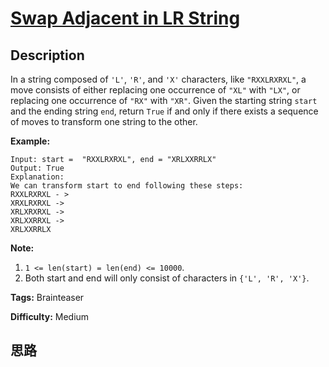 # [Swap Adjacent in LR String][title]

## Description

In a string composed of `'L'`, `'R'`, and `'X'` characters, like
`"RXXLRXRXL"`, a move consists of either replacing one occurrence of `"XL"`
with `"LX"`, or replacing one occurrence of `"RX"` with `"XR"`. Given the
starting string `start` and the ending string `end`, return `True` if and only
if there exists a sequence of moves to transform one string to the other.

**Example:**
            Input: start =  "RXXLRXRXL", end = "XRLXXRRLX"    Output: True    Explanation:    We can transform start to end following these steps:    RXXLRXRXL - >    XRXLRXRXL ->    XRLXRXRXL ->    XRLXXRRXL ->    XRLXXRRLX    

**Note:**

  1. `1 <= len(start) = len(end) <= 10000`.
  2. Both start and end will only consist of characters in `{'L', 'R', 'X'}`.


**Tags:** Brainteaser

**Difficulty:** Medium

## 思路

[title]: https://leetcode.com/problems/swap-adjacent-in-lr-string
